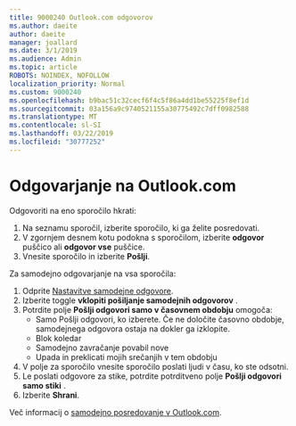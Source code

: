 ```yaml
---
title: 9000240 Outlook.com odgovorov
ms.author: daeite
author: daeite
manager: joallard
ms.date: 3/1/2019
ms.audience: Admin
ms.topic: article
ROBOTS: NOINDEX, NOFOLLOW
localization_priority: Normal
ms.custom: 9000240
ms.openlocfilehash: b9bac51c32cecf6f4c5f86a4dd1be55225f8ef1d
ms.sourcegitcommit: 03a156a9c9740521155a30775492c7dff0982588
ms.translationtype: MT
ms.contentlocale: sl-SI
ms.lasthandoff: 03/22/2019
ms.locfileid: "30777252"
---
```

# <a name="replying-in-outlookcom"></a>Odgovarjanje na Outlook.com

Odgovoriti na eno sporočilo hkrati:

1. Na seznamu sporočil, izberite sporočilo, ki ga želite posredovati.
2. V zgornjem desnem kotu podokna s sporočilom, izberite **odgovor** puščico ali **odgovor vse** puščice.
3. Vnesite sporočilo in izberite **Pošlji**.

Za samodejno odgovarjanje na vsa sporočila:

1. Odprite [Nastavitve samodejne odgovore](https://outlook.live.com/mail/options/mail/automaticReplies/automaticRepliesOption).
2. Izberite toggle **vklopiti pošiljanje samodejnih odgovorov** .
3. Potrdite polje **Pošlji odgovori samo v časovnem obdobju** omogoča:
    - Samo Pošlji odgovori, ko izberete. Če ne določite časovno obdobje, samodejnega odgovora ostaja na dokler ga izklopite.
    - Blok koledar
    - Samodejno zavračanje povabil nove
    - Upada in preklicati mojih srečanjih v tem obdobju
4. V polje za sporočilo vnesite sporočilo poslati ljudi v času, ko ste odsotni.
5. Le poslati odgovore za stike, potrdite potrditveno polje **Pošlji odgovori samo stiki** .
6. Izberite **Shrani**.

Več informacij o [samodejno posredovanje v Outlook.com](https://support.office.com/article/14614626-9855-48dc-a986-dec81d07b1a0).
